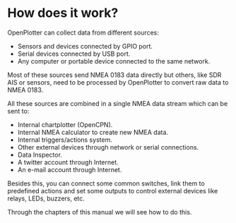 # How does it work?

OpenPlotter can collect data from different sources:

* Sensors and devices connected by GPIO port.
* Serial devices connected by USB port.
* Any computer or portable device connected to the same network.

Most of these sources send NMEA 0183 data directly but others, like SDR AIS or sensors, need to be processed by OpenPlotter to convert raw data to NMEA 0183.

All these sources are combined in a single NMEA data stream which can be sent to:

* Internal chartplotter (OpenCPN).
* Internal  NMEA calculator to create new NMEA data.
* Internal triggers/actions system.
* Other external devices through network or serial connections.
* Data Inspector.
* A twitter account through Internet.
* An e-mail account through Internet.

Besides this, you can connect some common switches, link them to predefined actions and set some outputs to control external devices like relays, LEDs, buzzers, etc.

Through the chapters of this manual we will see how to do this.